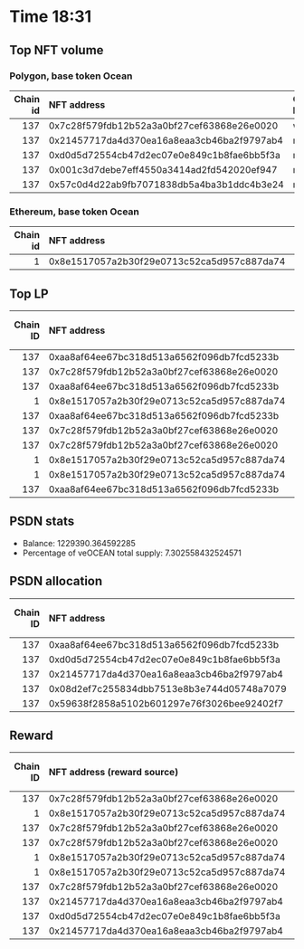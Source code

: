 # Time 18:31
## Top NFT volume
### Polygon, base token Ocean
|   Chain id | NFT address                                | Owner label   |   Volume $mOCEAN |   Volume percentage |
|-----------:|:-------------------------------------------|:--------------|-----------------:|--------------------:|
|        137 | 0x7c28f579fdb12b52a3a0bf27cef63868e26e0020 | wallet_4      |           140000 |          75.0807    |
|        137 | 0x21457717da4d370ea16a8eaa3cb46ba2f9797ab4 | nan           |            24272 |          13.0169    |
|        137 | 0xd0d5d72554cb47d2ec07e0e849c1b8fae6bb5f3a | nan           |            21012 |          11.2685    |
|        137 | 0x001c3d7debe7eff4550a3414ad2fd542020ef947 | nan           |              999 |           0.535755  |
|        137 | 0x57c0d4d22ab9fb7071838db5a4ba3b1ddc4b3e24 | nan           |               69 |           0.0370041 |

### Ethereum, base token Ocean
|   Chain id | NFT address                                |   Owner label |   Volume $OCEAN |   Volume percentage |
|-----------:|:-------------------------------------------|--------------:|----------------:|--------------------:|
|          1 | 0x8e1517057a2b30f29e0713c52ca5d957c887da74 |           nan |           40100 |                 100 |

## Top LP
|   Chain ID | NFT address                                | LP address   |   Allocation (veOCEAN) |   Percent of its balance | LP label   |
|-----------:|:-------------------------------------------|:-------------|-----------------------:|-------------------------:|:-----------|
|        137 | 0xaa8af64ee67bc318d513a6562f096db7fcd5233b | 0x8475b523   |            1.19412e+06 |                 0.971312 | psdn       |
|        137 | 0x7c28f579fdb12b52a3a0bf27cef63868e26e0020 | 0xf0a88025   |       524685           |                 0.9      | wallet_1   |
|        137 | 0xaa8af64ee67bc318d513a6562f096db7fcd5233b | 0x663052ad   |       278851           |                 0.561    | wallet_3   |
|          1 | 0x8e1517057a2b30f29e0713c52ca5d957c887da74 | 0x663052ad   |       196339           |                 0.395    | wallet_3   |
|        137 | 0xaa8af64ee67bc318d513a6562f096db7fcd5233b | 0x8978be1b   |       180995           |                 0.564    | wallet_5   |
|        137 | 0x7c28f579fdb12b52a3a0bf27cef63868e26e0020 | 0x655efe6e   |       172961           |                 0.9      | wallet_6   |
|        137 | 0x7c28f579fdb12b52a3a0bf27cef63868e26e0020 | 0xcf8a4b99   |       135203           |                 0.475    | wallet_2   |
|          1 | 0x8e1517057a2b30f29e0713c52ca5d957c887da74 | 0x8978be1b   |       126760           |                 0.395    | wallet_5   |
|          1 | 0x8e1517057a2b30f29e0713c52ca5d957c887da74 | 0xcf8a4b99   |       112432           |                 0.395    | wallet_2   |
|        137 | 0xaa8af64ee67bc318d513a6562f096db7fcd5233b | 0xf062d1b3   |       111758           |                 0.456    | wallet_8   |

## PSDN stats
- Balance: 1229390.364592285
- Percentage of veOCEAN total supply: 7.302558432524571
## PSDN allocation
|   Chain ID | NFT address                                |   Allocation (veOCEAN) |   Percent of its balance |
|-----------:|:-------------------------------------------|-----------------------:|-------------------------:|
|        137 | 0xaa8af64ee67bc318d513a6562f096db7fcd5233b |            1.19412e+06 |                 0.971312 |
|        137 | 0xd0d5d72554cb47d2ec07e0e849c1b8fae6bb5f3a |        17634.4         |                 0.014344 |
|        137 | 0x21457717da4d370ea16a8eaa3cb46ba2f9797ab4 |        17634.4         |                 0.014344 |
|        137 | 0x08d2ef7c255834dbb7513e8b3e744d05748a7079 |            0           |                 0        |
|        137 | 0x59638f2858a5102b601297e76f3026bee92402f7 |            0           |                 0        |

## Reward
|   Chain ID | NFT address (reward source)                | LP address   |   Reward amount (OCEAN) | LP label   |
|-----------:|:-------------------------------------------|:-------------|------------------------:|:-----------|
|        137 | 0x7c28f579fdb12b52a3a0bf27cef63868e26e0020 | 0xf0a88025   |                8246.47  | wallet_1   |
|          1 | 0x8e1517057a2b30f29e0713c52ca5d957c887da74 | 0x663052ad   |                3085.86  | wallet_3   |
|        137 | 0x7c28f579fdb12b52a3a0bf27cef63868e26e0020 | 0x655efe6e   |                2718.42  | wallet_6   |
|        137 | 0x7c28f579fdb12b52a3a0bf27cef63868e26e0020 | 0xcf8a4b99   |                2124.98  | wallet_2   |
|          1 | 0x8e1517057a2b30f29e0713c52ca5d957c887da74 | 0x8978be1b   |                1992.29  | wallet_5   |
|          1 | 0x8e1517057a2b30f29e0713c52ca5d957c887da74 | 0xcf8a4b99   |                1767.09  | wallet_2   |
|        137 | 0x7c28f579fdb12b52a3a0bf27cef63868e26e0020 | 0xf062d1b3   |                 901.36  | wallet_8   |
|        137 | 0x21457717da4d370ea16a8eaa3cb46ba2f9797ab4 | 0xe0dc24a3   |                 756.91  | nan        |
|        137 | 0xd0d5d72554cb47d2ec07e0e849c1b8fae6bb5f3a | 0xe0dc24a3   |                 756.91  | nan        |
|        137 | 0x21457717da4d370ea16a8eaa3cb46ba2f9797ab4 | 0x1fac0646   |                 609.129 | nan        |
